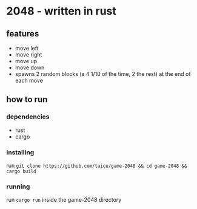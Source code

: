 # 2048 - written in rust
## features
- move left
- move right
- move up 
- move down
- spawns 2 random blocks (a 4 1/10 of the time, 2 the rest) at the end of each move

## how to run
### dependencies
- rust
- cargo

### installing
run `git clone https://github.com/taice/game-2048 && cd game-2048 && cargo build`

### running
run `cargo run` inside the game-2048 directory

